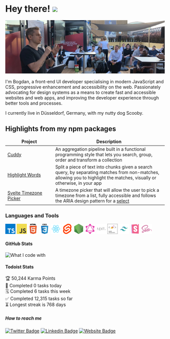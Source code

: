 # Hey there! <img src="https://media.giphy.com/media/hvRJCLFzcasrR4ia7z/giphy.gif" width="25px">

![Bogdan talking](./header.jpg)

I'm Bogdan, a front-end UI developer specialising in modern JavaScript and CSS, progressive enhancement and accessibility on the web. Passionately advocating for design systems as a means to create fast and accessible websites and web apps, and improving the developer experience through better tools and processes.

I currently live in Düsseldorf, Germany, with my nutty dog Scooby.

## Highlights from my npm packages

<table>
  <thead align="center">
    <tr>
      <td><b>Project</b></td>
      <td><b>Description</b></td>
    </tr>
  </thead>
  <tbody>
    <tr>
      <td width="30%"><a href="https://npm.im/cuddy">Cuddy</a></td>
      <td>An aggregation pipeline built in a functional programming style that lets you search, group, order and transform a collection</td>
    </tr>
    <tr>
      <td width="30%"><a href="https://npm.im/highlight-words">Highlight Words</a></td>
      <td>Split a piece of text into chunks given a search query, by separating matches from non-matches, allowing you to highlight the matches, visually or otherwise, in your app</td>
    </tr>
    <tr>
      <td width="30%"><a href="https://npm.im/svelte-timezone-picker">Svelte Timezone Picker</a></td>
      <td>A timezone picker that will allow the user to pick a timezone from a list, fully accessible and follows the ARIA design pattern for a <a href="https://www.w3.org/TR/wai-aria-practices/examples/listbox/listbox-collapsible.html">select</a></td>
    </tr>
  </tbody>
</table>

### Languages and Tools

<img height="32" src="https://raw.githubusercontent.com/github/explore/master/topics/typescript/typescript.png" alt="typescript logo"> <img height="32" src="https://raw.githubusercontent.com/github/explore/master/topics/javascript/javascript.png" alt="javascript logo"> <img height="32" src="https://raw.githubusercontent.com/github/explore/master/topics/html/html.png" alt="html logo"> <img height="32" src="https://raw.githubusercontent.com/github/explore/master/topics/css/css.png" alt="css logo"> <img height="32" src="https://raw.githubusercontent.com/github/explore/master/topics/react/react.png" alt="react logo"> <img height="32" src="https://raw.githubusercontent.com/github/explore/master/topics/svelte/svelte.png" alt="svelte logo"> <img height="32" src="https://raw.githubusercontent.com/github/explore/master/topics/nodejs/nodejs.png" alt="nodejs logo"> <img height="32" src="https://raw.githubusercontent.com/github/explore/master/topics/graphql/graphql.png" alt="graphql logo"> <img height="32" src="https://raw.githubusercontent.com/github/explore/master/topics/nextjs/nextjs.png" alt="nextjs logo"> <img height="32" src="https://raw.githubusercontent.com/github/explore/master/topics/styled-components/styled-components.png" alt="nextjs logo"> <img height="32" src="https://raw.githubusercontent.com/github/explore/master/topics/tailwind/tailwind.png" alt="tailwind logo"> <img height="32" src="https://raw.githubusercontent.com/github/explore/master/topics/storybook/storybook.png" alt="tailwind logo"> <img height="32" src="https://raw.githubusercontent.com/github/explore/master/topics/sass/sass.png" alt="sass logo">

#### GitHub Stats

![What I code with](https://github-readme-stats.vercel.app/api/top-langs/?username=tricinel&layout=compact&hide_title=1&card_width=300)

#### Todoist Stats

<!-- TODO-IST:START -->
🏆  50,244 Karma Points           
🌸  Completed 0 tasks today           
🗓  Completed 6 tasks this week           
✅  Completed 12,315 tasks so far           
⏳  Longest streak is 768 days
<!-- TODO-IST:END -->

##### How to reach me

[![Twitter Badge](https://img.shields.io/badge/-@tricinel-1ca0f1?style=flat&labelColor=1ca0f1&logo=twitter&logoColor=white&link=https://twitter.com/tricinel)](https://twitter.com/tricinel)
[![Linkedin Badge](https://img.shields.io/badge/-tricinel-blue?style=flat&logo=Linkedin&logoColor=white&link=https://www.linkedin.com/in/tricinel/)](https://www.linkedin.com/in/tricinel/)
[![Website Badge](https://img.shields.io/badge/-bogdanlazar.com-47CCCC?style=flat&logo=Google-Chrome&logoColor=white&link=https://bogdanlazar.com)](https://bogdanlazar.com)
